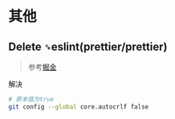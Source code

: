 # 其他

## Delete `␍`eslint(prettier/prettier)

> 参考[掘金](https://juejin.cn/post/6844904069304156168)

解决

```bash
# 原本值为true
git config --global core.autocrlf false
```
